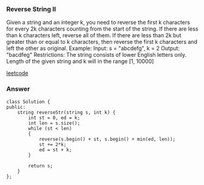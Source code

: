 ### Reverse String II
Given a string and an integer k, you need to reverse the first k characters for every 2k characters counting from the start of the string. If there are less than k characters left, reverse all of them. If there are less than 2k but greater than or equal to k characters, then reverse the first k characters and left the other as original.
Example:
Input: s = "abcdefg", k = 2
Output: "bacdfeg"
Restrictions:
The string consists of lower English letters only.
Length of the given string and k will in the range [1, 10000]

[leetcode](https://leetcode.com/problems/reverse-string-ii/description/)

### Answer

	class Solution {
	public:
	    string reverseStr(string s, int k) {
	        int st = 0, ed = k;
	        int len = s.size();
	        while (st < len)
	        {
	            reverse(s.begin() + st, s.begin() + min(ed, len));
	            st += 2*k;
	            ed = st + k;
	        }
	        
	        return s;
	    }
	};